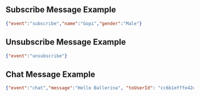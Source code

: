 ## Subscribe Message Example

```json
{"event":"subscribe","name":"Gopi","gender":"Male"}
```

## Unsubscribe Message Example

```json
{"event":"unsubscribe"}
```

## Chat Message Example

```json
{"event":"chat","message":"Hello Ballerina", "toUserId": "cc6b1efffe42ea75-0003c7e2-00000002-aa19eabfbcf62d1d-48179b7d"}
```